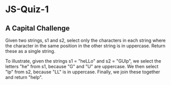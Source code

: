 # JS-Quiz-1

## A Capital Challenge

Given two strings, s1 and s2, select only the characters in each string where the character in the same position in the other string is in uppercase. Return these as a single string.

To illustrate, given the strings s1 = "heLLo" and s2 = "GUlp", we select the letters "he" from s1, because "G" and "U" are uppercase. We then select "lp" from s2, because "LL" is in uppercase. Finally, we join these together and return "help".

